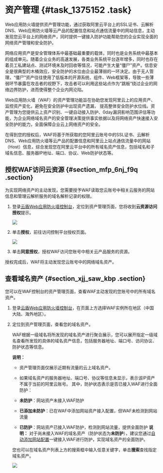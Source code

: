 # 资产管理 {#task_1375152 .task}

Web应用防火墙提供资产管理功能，通过获取阿里云平台上的SSL证书、云解析DNS、Web应用防火墙等云产品的配置信息和站点通信流量中的网站信息，主动发现您云平台上的网络资产，同时提供一键接入防护功能帮助您的企业实现全面的网络资产管理和安全防护。

网络应用资产是安全管理体系中最基础最重要的载体，同时也是业务系统中最基本的组成单元。随着企业业务的高速发展，各类业务系统平台逐年增多，同时也存在着员工私建站点、测试环境未及时回收等情况，可能产生大量“僵尸”资产。信息安全是很典型的木桶效应，安全防护的水位由企业最薄弱的一环决定。由于无人管理，“僵尸”资产往往使用了低版本的开源系统、组件、Web框架等，导致一些薄弱环节暴露在攻击者的视野下，攻击者可以利用这些站点作为“跳板”绕过企业的网络边界防护，进而使得整个企业内网沦陷。

Web应用防火墙（WAF）的资产管理功能旨在协助您发现阿里云上的应用资产、监控资产变化，避免在安全防护中出现资产遗漏， 提高整体安全防护水位线。资产管理为您提供云上资产识别、一键自动接入防护、0day漏洞影响范围评估等功能，为企业网络域名资产的安全管理决策提供事实依据以及将网络资产快速接入安全防护的能力，全面保障企业云上网络资产的安全。

在得到您的授权后，WAF将基于所获取的您阿里云账号中的SSL证书、云解析DNS、Web应用防火墙等云产品的配置信息和阿里云上站点通信流量中的网站（Host）信息，综合发现您在阿里云平台中的所有域名资产信息，包括域名和子域名信息、服务器IP地址、端口、协议、Web防护状态等。

## 授权WAF访问云资源 {#section_mfp_6nj_f9q .section}

为实现网络资产的主动发现，您需要授予WAF读取您云账号中相关云服务的网站信息和管理云解析服务的域名解析记录的权限。

1.  登录[云盾Web应用防火墙控制台](https://yundun.console.aliyun.com/?p=waf)，定位到资产管理页面，您将收到**云资源访问授权**提示。 

    ![](http://static-aliyun-doc.oss-cn-hangzhou.aliyuncs.com/assets/img/1095454/156757410653159_zh-CN.png)

2.  单击**授权**，前往访问控制平台授权页面。 

    ![](http://static-aliyun-doc.oss-cn-hangzhou.aliyuncs.com/assets/img/1095454/156757410753161_zh-CN.png)

3.  单击**同意授权**，授权WAF访问您账号中相关云产品服务的资源。

授权完成后，WAF将主动发现您云账号中的网络域名资产。

## 查看域名资产 {#section_xjj_saw_kbp .section}

您可以在WAF控制台的资产管理页面，查看WAF主动发现的您账号中的所有域名资产。

1.  登录[云盾Web应用防火墙控制台](https://yundun.console.aliyun.com/?p=waf)，在页面上方选择WAF实例所在地区（中国大陆、海外地区）。
2.  定位到资产管理页面，查看您的域名资产。 

    WAF根据一级域名将所发现的域名资产进行聚合展示，您可以展开指定一级域名查看所发现的具体的域名资产信息，包括服务器地址、端口号、访问协议、防护状态等信息。

    **说明：** 

    -   资产管理页面仅展示近期有流量的云上域名资产。
    -   如果域名资产的服务器地址、端口号、协议等信息未显示，表示该IP资产不属于当前的阿里云账号。
    其中，防护状态表示是否已接入WAF进行全面防护：

    -   **未防护**：网站资产未接入WAF防护
    -   **已添加未防护**：已在WAF中添加网站资产接入配置，但WAF未检测到网站流量
    -   **已防护**：网站资产已接入WAF防护，检测到网站流量，提供全面防护
    **说明：** 对于尚未接入WAF的域名资产（防护状态为**未防护**），建议您通过[自动添加网站配置](cn.zh-CN/用户指南/使用DNS配置模式接入WAF/网站配置.md#auto-website-configuration)一键接入WAF进行防护，实现域名资产的全面防护。

    您也可以在域名资产列表上方的搜索框中输入任意关键字，单击**搜索**查找指定域名资产。

    ![](http://static-aliyun-doc.oss-cn-hangzhou.aliyuncs.com/assets/img/1095454/156757410753204_zh-CN.png)


